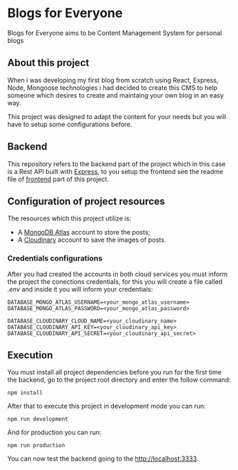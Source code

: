 # Blogs for Everyone

Blogs for Everyone aims to be Content Management System for personal blogs

## About this project

When i was developing my first blog from scratch using React, Express, Node, Mongoose technologies i had decided to create this CMS to help someone which desires to create and maintaing your own blog in an easy way.

This project was designed to adapt the content for your needs but you will have to setup some configurations before.

## Backend

This repository refers to the backend part of the project which in this case is a Rest API built with [Express](https://expressjs.com/), to you setup the frontend see the readme file of [frontend](https://github.com/JonasFreireAlcantara/blogs-for-everyone-frontend) part of this project.

## Configuration of project resources

The resources which this project utilize is:

- A [MongoDB Atlas](https://www.mongodb.com/cloud/atlas) account to store the posts;
- A [Cloudinary](https://cloudinary.com/) account to save the images of posts.

### Credentials configurations

After you had created the accounts in both cloud services you must inform the project the conections credentials, for this you will create a file called <i>.env</i> and inside it you will inform your credentials:

```
DATABASE_MONGO_ATLAS_USERNAME=<your_mongo_atlas_username>
DATABASE_MONGO_ATLAS_PASSWORD=<your_mongo_atlas_password>

DATABASE_CLOUDINARY_CLOUD_NAME=<your_cloudinary_name>
DATABASE_CLOUDINARY_API_KEY=<your_cloudinary_api_key>
DATABASE_CLOUDINARY_API_SECRET=<your_cloudinary_api_secret>
```

## Execution

You must install all project dependencies before you run for the first time the backend, go to the project root directory and enter the follow command:

`npm install`

After that to execute this project in development mode you can run:

`npm run development`

And for production you can run:

`npm run production`

You can now test the backend going to the [http://localhost:3333](http://localhost:3333).
